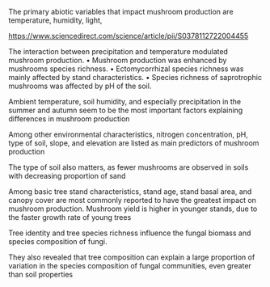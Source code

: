 



The primary abiotic variables that impact mushroom production are temperature, humidity, light,


https://www.sciencedirect.com/science/article/pii/S0378112722004455

The interaction between precipitation and temperature modulated mushroom production.
•
Mushroom production was enhanced by mushrooms species richness.
•
Ectomycorrhizal species richness was mainly affected by stand characteristics.
•
Species richness of saprotrophic mushrooms was affected by pH of the soil.

Ambient temperature, soil humidity, and especially precipitation in the summer and autumn seem to be the most important factors explaining differences in mushroom production

Among other environmental characteristics, nitrogen concentration, pH, type of soil, slope, and elevation are listed as main predictors of mushroom production

The type of soil also matters, as fewer mushrooms are observed in soils with decreasing proportion of sand

Among basic tree stand characteristics, stand age, stand basal area, and canopy cover are most commonly reported to have the greatest impact on mushroom production. Mushroom yield is higher in younger stands, due to the faster growth rate of young trees


Tree identity and tree species richness influence the fungal biomass and species composition of fungi.


They also revealed that tree composition can explain a large proportion of variation in the species composition of fungal communities, even greater than soil properties


